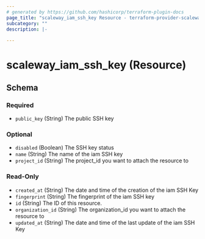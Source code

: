 ```yaml
---
# generated by https://github.com/hashicorp/terraform-plugin-docs
page_title: "scaleway_iam_ssh_key Resource - terraform-provider-scaleway"
subcategory: ""
description: |-
  
---
```


# scaleway_iam_ssh_key (Resource)





<!-- schema generated by tfplugindocs -->
## Schema

### Required

- `public_key` (String) The public SSH key

### Optional

- `disabled` (Boolean) The SSH key status
- `name` (String) The name of the iam SSH key
- `project_id` (String) The project_id you want to attach the resource to

### Read-Only

- `created_at` (String) The date and time of the creation of the iam SSH Key
- `fingerprint` (String) The fingerprint of the iam SSH key
- `id` (String) The ID of this resource.
- `organization_id` (String) The organization_id you want to attach the resource to
- `updated_at` (String) The date and time of the last update of the iam SSH Key
